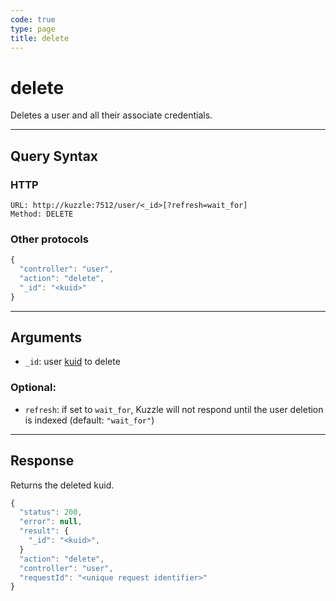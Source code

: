 ```yaml
---
code: true
type: page
title: delete
---
```


# delete

<SinceBadge version="auto-version"/>

Deletes a user and all their associate credentials.

---

## Query Syntax

### HTTP

```http
URL: http://kuzzle:7512/user/<_id>[?refresh=wait_for]
Method: DELETE
```

### Other protocols

```js
{
  "controller": "user",
  "action": "delete",
  "_id": "<kuid>"
}
```

---

## Arguments

- `_id`: user [kuid](/core/2/guides/main-concepts/authentication#kuzzle-user-identifier-kuid) to delete

### Optional:

- `refresh`: if set to `wait_for`, Kuzzle will not respond until the user deletion is indexed (default: `"wait_for"`)

---

## Response

Returns the deleted kuid.

```js
{
  "status": 200,
  "error": null,
  "result": {
    "_id": "<kuid>",
  }
  "action": "delete",
  "controller": "user",
  "requestId": "<unique request identifier>"
}
```
